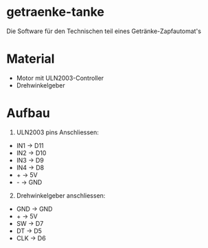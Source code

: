 # getraenke-tanke
Die Software für den Technischen teil eines Getränke-Zapfautomat's

# Material
- Motor mit ULN2003-Controller
- Drehwinkelgeber

# Aufbau
1. ULN2003 pins Anschliessen:
- IN1 -> D11
- IN2 -> D10
- IN3 -> D9
- IN4 -> D8
- \+ -> 5V
- \- -> GND
2. Drehwinkelgeber anschliessen:
- GND -> GND
- \+ -> 5V
- SW -> D7
- DT -> D5
- CLK -> D6
